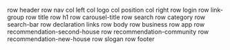 row header
    row nav
        col left
            col logo
            col position
        col right
            row login
            row link-group
    row title
        row h1
        row carousel-title
    row search
        row category
        row search-bar
    row declaration
        links
row body
    row business
    row app
    row recommendation-second-house
    row recommendation-community
    row recommendation-new-house
    row slogan
row footer